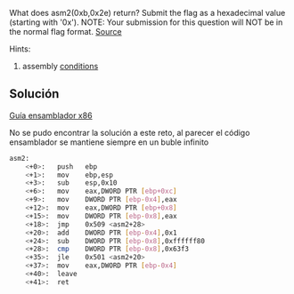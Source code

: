 What does asm2(0xb,0x2e) return? Submit the flag as a hexadecimal value (starting with '0x'). NOTE: Your submission for this question will NOT be in the normal flag format. [Source](https://jupiter.challenges.picoctf.org/static/717467c8c8b4332ea5873ad8fe7b2dad/test.S)

Hints:
1. assembly [conditions](https://www.tutorialspoint.com/assembly_programming/assembly_conditions.htm)

## Solución
[Guía ensamblador x86](https://www.cs.virginia.edu/~evans/cs216/guides/x86.html)

No se pudo encontrar la solución a este reto, al parecer el código ensamblador se mantiene siempre en un buble infinito

``` bash
asm2:
	<+0>:	push   ebp
	<+1>:	mov    ebp,esp
	<+3>:	sub    esp,0x10
	<+6>:	mov    eax,DWORD PTR [ebp+0xc]
	<+9>:	mov    DWORD PTR [ebp-0x4],eax
	<+12>:	mov    eax,DWORD PTR [ebp+0x8]
	<+15>:	mov    DWORD PTR [ebp-0x8],eax
	<+18>:	jmp    0x509 <asm2+28>
	<+20>:	add    DWORD PTR [ebp-0x4],0x1
	<+24>:	sub    DWORD PTR [ebp-0x8],0xffffff80
	<+28>:	cmp    DWORD PTR [ebp-0x8],0x63f3
	<+35>:	jle    0x501 <asm2+20>
	<+37>:	mov    eax,DWORD PTR [ebp-0x4]
	<+40>:	leave  
	<+41>:	ret
```